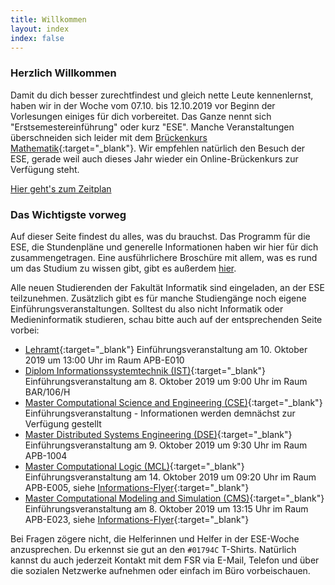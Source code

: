 ```yaml
---
title: Willkommen
layout: index
index: false
---
```


### Herzlich Willkommen

Damit du dich besser zurechtfindest und gleich nette Leute kennenlernst, haben wir in der Woche vom 07.10. bis 12.10.2019 vor Beginn der Vorlesungen einiges für dich vorbereitet. Das Ganze nennt sich "Erstsemestereinführung" oder kurz "ESE". Manche Veranstaltungen überschneiden sich leider mit dem [Brückenkurs Mathematik](https://tu-dresden.de/mn/math/studium/lehrangebot/brueckenkurs){:target="_blank"}. Wir empfehlen natürlich den Besuch der ESE, gerade weil auch dieses Jahr wieder ein Online-Brückenkurs zur Verfügung steht. 

<a class="btn" href="/2019/events">Hier geht's zum Zeitplan</a>


### Das Wichtigste vorweg

Auf dieser Seite findest du alles, was du brauchst. 
Das Programm für die ESE, die Stundenpläne und generelle Informationen haben wir hier für dich zusammengetragen.
Eine ausführlichere Broschüre mit allem, was es rund um das Studium zu wissen gibt, gibt es außerdem [hier](https://github.com/fsr/nopanic/releases/download/v{{site.year}}/untitled_compressed.pdf).

Alle neuen Studierenden der Fakultät Informatik sind eingeladen, an der ESE teilzunehmen. Zusätzlich gibt es für manche Studiengänge noch eigene Einführungsveranstaltungen. Solltest du also nicht Informatik oder Medieninformatik studieren, schau bitte auch auf der entsprechenden Seite vorbei:

- [Lehramt](https://tu-dresden.de/ing/informatik/smt/ddi/ressourcen/dateien/studium/aushang_begruess_ws19.pdf){:target="_blank"} Einführungsveranstaltung am 10. Oktober 2019 um 13:00 Uhr im Raum APB-E010
- [Diplom Informationssystemtechnik (IST)](https://tu-dresden.de/ing/elektrotechnik/studium/studienbeginn/ese){:target="_blank"} Einführungsveranstaltung am 8. Oktober 2019 um 9:00 Uhr im Raum BAR/106/H
- [Master Computational Science and Engineering (CSE)](https://tu-dresden.de/ing/informatik/studium/studienangebot/master-studiengaenge/master-computational-science-and-engineering/informationen-fuer-studierende-im-1-semester){:target="_blank"} Einführungsveranstaltung - Informationen werden demnächst zur Verfügung gestellt
- [Master Distributed Systems Engineering (DSE)](https://tu-dresden.de/ing/informatik/sya/se/master-dse){:target="_blank"} Einführungsveranstaltung am 9. Oktober 2019 um 9:30 Uhr im Raum APB-1004
- [Master Computational Logic (MCL)](https://tu-dresden.de/ing/informatik/studium/studienangebot/master-studiengaenge/master-computational-logic/index){:target="_blank"} Einführungsveranstaltung am 14. Oktober 2019 um 09:20 Uhr im Raum APB-E005, siehe [Informations-Flyer](https://tu-dresden.de/ing/informatik/ressourcen/dateien/studium/sonstige_dokumente/master_cl/CL_2019.pdf){:target="_blank"}
- [Master Computational Modeling and Simulation (CMS)](https://tu-dresden.de/ing/informatik/studium/studienangebot/master-studiengaenge/computational-modeling-and-simulation/uebersichtsseite){:target="_blank"} Einführungsveranstaltung am 8. Oktober 2019 um 13:15 Uhr im Raum APB-E023, siehe [Informations-Flyer](https://tu-dresden.de/ing/informatik/ressourcen/dateien/studium/sonstige_dokumente/master_cms/CMS_2019.pdf){:target="_blank"}


Bei Fragen zögere nicht, die Helferinnen und Helfer in der ESE-Woche anzusprechen. Du erkennst sie gut an den `#01794C` T-Shirts. Natürlich kannst du auch jederzeit Kontakt mit dem FSR via E-Mail, Telefon und über die sozialen Netzwerke aufnehmen oder einfach im Büro vorbeischauen.